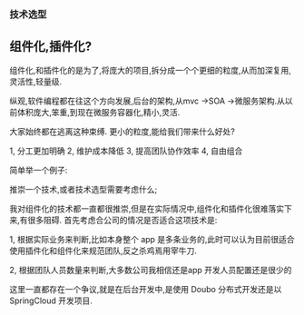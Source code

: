 ### 技术选型


## 组件化,插件化?
组件化,和插件化的是为了,将庞大的项目,拆分成一个个更细的粒度,从而加深复用,灵活性,轻量级.

纵观,软件编程都在往这个方向发展,后台的架构,从mvc ->SOA ->微服务架构.从以前体积庞大,笨重,到现在微服务容器化,精小,灵活.


大家始终都在逃离这种束缚.
更小的粒度,能给我们带来什么好处? 

1, 分工更加明确
2, 维护成本降低
3, 提高团队协作效率
4, 自由组合



简单举一个例子: 

推崇一个技术,或者技术选型需要考虑什么;

我对组件化的技术都一直都很推崇,但是在实际情况中,组件化和插件化很难落实下来,有很多阻碍.
首先考虑合公司的情况是否适合这项技术是:

1, 根据实际业务来判断,比如本身整个 app 是多条业务的,此时可以认为目前很适合使用插件化和组件化来规范团队,反之杀鸡焉用宰牛刀.

2, 根据团队人员数量来判断,大多数公司我相信还是app 开发人员配置还是很少的


这里一直都存在一个争议,就是在后台开发中,是使用 Doubo 分布式开发还是以 SpringCloud 开发项目.